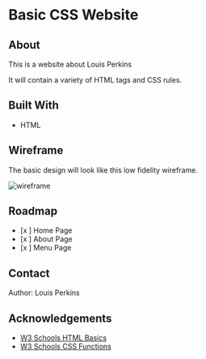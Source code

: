 # Basic CSS Website

## About

This is a website about Louis Perkins

It will contain a variety of HTML tags and CSS rules.

## Built With

- HTML

## Wireframe

The basic design will look like this low fidelity wireframe.

![wireframe](img/wireframe.png)

## Roadmap

- [x ] Home Page
- [x ] About Page
- [x ] Menu Page

## Contact

Author: Louis Perkins

## Acknowledgements

- [W3 Schools HTML Basics](https://www.w3schools.com/html/html_basic.asp)
- [W3 Schools CSS Functions](https://www.w3schools.com/cssref/css_functions.php)
